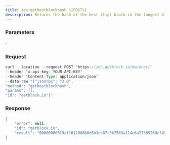```yaml
---
title: zec:getbestblockhash \[POST\]
description: Returns the hash of the best (tip) block in the longest block chain.
---
```


### Parameters


\-

### Request

``` java
curl --location --request POST 'https://zec.getblock.io/mainnet/' 
--header 'x-api-key: YOUR-API-KEY' 
--header 'Content-Type: application/json' 
--data-raw '{"jsonrpc": "2.0",
"method": "getbestblockhash",
"params": [],
"id": "getblock.io"}'
```

###  Response

``` java
{
    "error": null,
    "id": "getblock.io",
    "result": "00000000019af1612080b8d6b3ce87c5b7569a114e6a77385260cf45a6419fe1"
}
```

